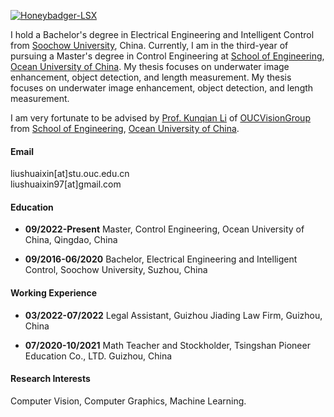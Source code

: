

[![Honeybadger-LSX](https://img.shields.io/badge/shuaixin-github-blue?logo=github)](https://github.com/Honeybadger-LSX)

I hold a Bachelor's degree in Electrical Engineering and Intelligent Control from [Soochow University](https://www.suda.edu.cn/), China. Currently, I am in the third-year of pursuing a Master's degree in Control Engineering at [School of Engineering](https://coe.ouc.edu.cn/), [Ocean University of China](https://www.ouc.edu.cn/). My thesis focuses on underwater image enhancement, object detection, and length measurement. My thesis focuses on underwater image enhancement, object detection, and length measurement.

I am very fortunate to be advised by [Prof. Kunqian Li](https://coe.ouc.edu.cn/2018/0417/c9094a187718/page.htm) of [OUCVisionGroup](https://github.com/OUCVisionGroup) from [School of Engineering](https://coe.ouc.edu.cn/), [Ocean University of China](https://coe.ouc.edu.cn/2018/0417/c9094a187718/page.htm).

#### Email
liushuaixin[at]stu.ouc.edu.cn\
liushuaixin97[at]gmail.com

#### Education
- **09/2022-Present** Master, Control Engineering, Ocean University of China, Qingdao, China
  
- **09/2016-06/2020** Bachelor, Electrical Engineering and Intelligent Control, Soochow University, Suzhou, China
  
#### Working Experience
- **03/2022-07/2022** Legal Assistant, Guizhou Jiading Law Firm, Guizhou, China
  
- **07/2020-10/2021** Math Teacher and Stockholder, Tsingshan Pioneer Education Co., LTD. Guizhou, China

#### Research Interests
Computer Vision, Computer Graphics, Machine Learning.

